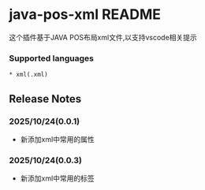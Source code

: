 # java-pos-xml README

这个插件基于JAVA POS布局xml文件,以支持vscode相关提示


### Supported languages
    * xml(.xml)

## Release Notes

### 2025/10/24(0.0.1)
* 新添加xml中常用的属性
### 2025/10/24(0.0.3)
* 新添加xml中常用的标签
